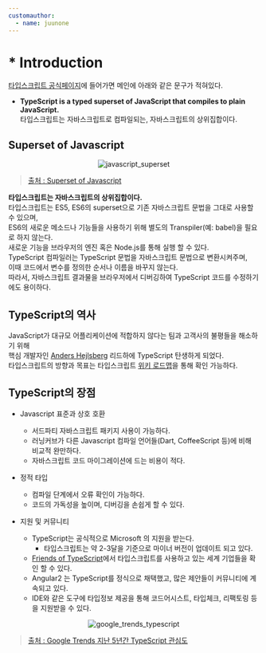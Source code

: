 ```yaml
---
customauthor:
  - name: juunone
---
```


# * Introduction

<Author/>

[타입스크립트 공식페이지](https://www.typescriptlang.org/)에 들어가면 메인에 아래와 같은 문구가 적혀있다.  
- **TypeScript is a typed superset of JavaScript that compiles to plain JavaScript.**   
타입스크립트는 자바스크립트로 컴파일되는, 자바스크립트의 상위집합이다.

## Superset of Javascript

<p style="text-align:center;"><img :src="$withBase('/ts-introduction/javascript_superset.png')" alt="javascript_superset" /></p>

> [출처 : Superset of Javascript](https://howtodoinjava.com/typescript)

**타입스크립트는 자바스크립트의 상위집합이다.**  
타입스크립트는 ES5, ES6의 superset으로 기존 자바스크립트 문법을 그대로 사용할 수 있으며,  
ES6의 새로운 메소드나 기능들을 사용하기 위해  별도의 Transpiler(예: babel)을 필요로 하지 않는다.  
새로운 기능을 브라우저의 엔진 혹은 Node.js를 통해 실행 할 수 있다.  
TypeScript 컴파일러는 TypeScript 문법을 자바스크립트 문법으로 변환시켜주며,  
이때 코드에서 변수를 정의한 순서나 이름을 바꾸지 않는다.  
따라서, 자바스크립트 결과물을 브라우저에서 디버깅하여 TypeScript 코드를 수정하기에도 용이하다.

## TypeScript의 역사

JavaScript가 대규모 어플리케이션에 적합하지 않다는 팀과 고객사의 불평들을 해소하기 위해  
핵심 개발자인 [Anders Hejlsberg](https://en.wikipedia.org/wiki/Anders_Hejlsberg) 리드하에 TypeScript
탄생하게 되었다.  
타입스크립트의 방향과 목표는 타입스크립트 [위키 로드맵](https://github.com/Microsoft/TypeScript/wiki/Roadmap)을 통해 확인 가능하다.

## TypeScript의 장점

- Javascript 표준과 상호 호환
  - 서드파티 자바스크립트 패키지 사용이 가능하다.
  - 러닝커브가 다른 Javascript 컴파일 언어들(Dart, CoffeeScript 등)에 비해 비교적 완만하다.
  - 자바스크립트 코드 마이그레이션에 드는 비용이 적다.

- 정적 타입
  - 컴파일 단계에서 오류 확인이 가능하다.
  - 코드의 가독성을 높이며, 디버깅을 손쉽게 할 수 있다.

- 지원 및 커뮤니티
  - TypeScript는 공식적으로 Microsoft 의 지원을 받는다.
    - 타입스크립트는 약 2-3달을 기준으로 마이너 버전이 업데이트 되고 있다.
  - [Friends of TypeScript](https://www.typescriptlang.org/community/friends.html)에서 타입스크립트를 사용하고 있는 세계 기업들을 확인 할 수 있다.
  - Angular2 는 TypeScript를 정식으로 채택했고, 많은 제안들이 커뮤니티에 계속되고 있다.
  - IDE와 같은 도구에 타입정보 제공을 통해 코드어시스트, 타입체크, 리팩토링 등을 지원받을 수 있다.

<p style="text-align:center;"><img :src="$withBase('/ts-introduction/google-trends-typescript.png')" alt="google_trends_typescript" /></p>

> [출처 : Google Trends 지난 5년간 TypeScript 관심도](https://trends.google.co.kr/trends/explore?date=today%205-y&q=Typescript)
